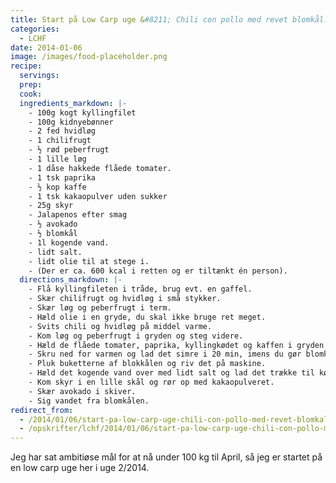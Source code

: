 ```yaml
---
title: Start på Low Carp uge &#8211; Chili con pollo med revet blomkål.
categories:
  - LCHF
date: 2014-01-06
image: /images/food-placeholder.png
recipe:
  servings:
  prep:
  cook:
  ingredients_markdown: |-
    - 100g kogt kyllingfilet
    - 100g kidnyebønner
    - 2 fed hvidløg
    - 1 chilifrugt
    - ½ rød peberfrugt
    - 1 lille løg
    - 1 dåse hakkede flåede tomater.
    - 1 tsk paprika
    - ½ kop kaffe
    - 1 tsk kakaopulver uden sukker
    - 25g skyr
    - Jalapenos efter smag
    - ½ avokado
    - ½ blomkål
    - 1l kogende vand.
    - lidt salt.
    - lidt olie til at stege i.
    - (Der er ca. 600 kcal i retten og er tiltænkt én person).
  directions_markdown: |-
    - Flå kyllingfileten i tråde, brug evt. en gaffel.
    - Skær chilifrugt og hvidløg i små stykker.
    - Skær løg og peberfrugt i term.
    - Hæld olie i en gryde, du skal ikke bruge ret meget.
    - Svits chili og hvidløg på middel varme.
    - Kom løg og peberfrugt i gryden og steg videre.
    - Hæld de flåede tomater, paprika, kyllingkødet og kaffen i gryden og lad det koge op.
    - Skru ned for varmen og lad det simre i 20 min, imens du gør blomkål klar.
    - Pluk buketterne af blokkålen og riv det på maskine.
    - Hæld det kogende vand over med lidt salt og lad det trække til kødblandingen er klar.
    - Kom skyr i en lille skål og rør op med kakaopulveret.
    - Skær avokado i skiver.
    - Sig vandet fra blomkålen.
redirect_from:
  - /2014/01/06/start-pa-low-carp-uge-chili-con-pollo-med-revet-blomkal
  - /opskrifter/lchf/2014/01/06/start-pa-low-carp-uge-chili-con-pollo-med-revet-blomkal
---
```


Jeg har sat ambitiøse mål for at nå under 100 kg til April, så jeg er startet på en low carp uge her i uge 2/2014.
